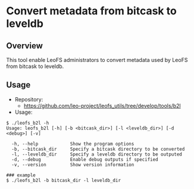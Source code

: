
Convert metadata from bitcask to leveldb
========================================

Overview
--------

This tool enable LeoFS administrators to convert metadata used by LeoFS from bitcask to leveldb.

Usage
--------

* Repository:
    * https://github.com/leo-project/leofs_utils/tree/develop/tools/b2l
* Usage:

```
$ ./leofs_b2l -h
Usage: leofs_b2l [-h] [-b <bitcask_dir>] [-l <leveldb_dir>] [-d <debug>] [-v]

  -h, --help            Show the program options
  -b, --bitcask_dir     Specify a bitcask directory to be converted
  -l, --leveldb_dir     Specify a leveldb directory to be outputed
  -d, --debug           Enable debug outputs if specified
  -v, --version         Show version information

### example
$ ./leofs_b2l -b bitcask_dir -l leveldb_dir
```
